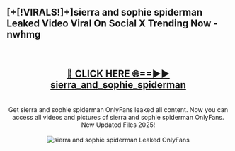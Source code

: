 <h2>[+[!VIRALS!]+]sierra and sophie spiderman Leaked Video Viral On Social X Trending Now - nwhmg</h2>
<br>
<div align="center">
<h2><a href="https://libra.edu.pl?sierra_and_sophie_spiderman" rel="nofollow">🔴 CLICK HERE 🌐==►► sierra_and_sophie_spiderman</a></h2>
<br>
Get sierra and sophie spiderman OnlyFans leaked all content. Now you can access all videos and pictures of sierra and sophie spiderman OnlyFans. New Updated Files 2025!
<br>
<br>
<a href="https://libra.edu.pl?sierra_and_sophie_spiderman" rel="nofollow" data-target="animated-image.originalLink"><img src="https://i.ibb.co.com/WyWwxjT/player-gif2.gif" alt="sierra and sophie spiderman Leaked OnlyFans" style="max-width: 100%; display: inline-block;" data-target="animated-image.originalImage"></a>
</div>
<br>